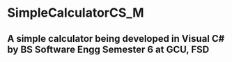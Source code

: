# SimpleCalculatorCS_M
## A simple calculator being developed in Visual C# by BS Software Engg Semester 6 at GCU, FSD
